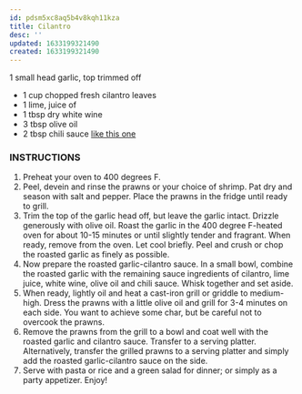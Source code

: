 ```yaml
---
id: pdsm5xc8aq5b4v8kqh11kza
title: Cilantro
desc: ''
updated: 1633199321490
created: 1633199321490
---
```


1 small head garlic, top trimmed off

* 1 cup chopped fresh cilantro leaves
* 1 lime, juice of
* 1 tbsp dry white wine
* 3 tbsp olive oil
* 2 tbsp chili sauce [like this one](http://amzn.to/2dPqmW1)

### INSTRUCTIONS

1. Preheat your oven to 400 degrees F.
2. Peel, devein and rinse the prawns or your choice of shrimp. Pat dry and season with salt and pepper. Place the prawns in the fridge until ready to grill.
3. Trim the top of the garlic head off, but leave the garlic intact. Drizzle generously with olive oil. Roast the garlic in the 400 degree F-heated oven for about 10-15 minutes or until slightly tender and fragrant. When ready, remove from the oven. Let cool briefly. Peel and crush or chop the roasted garlic as finely as possible.
4. Now prepare the roasted garlic-cilantro sauce. In a small bowl, combine the roasted garlic with the remaining sauce ingredients of cilantro, lime juice, white wine, olive oil and chili sauce. Whisk together and set aside.
5. When ready, lightly oil and heat a cast-iron grill or griddle to medium-high. Dress the prawns with a little olive oil and grill for 3-4 minutes on each side. You want to achieve some char, but be careful not to overcook the prawns.
6. Remove the prawns from the grill to a bowl and coat well with the roasted garlic and cilantro sauce. Transfer to a serving platter. Alternatively, transfer the grilled prawns to a serving platter and simply add the roasted garlic-cilantro sauce on the side.
7. Serve with pasta or rice and a green salad for dinner; or simply as a party appetizer. Enjoy!
